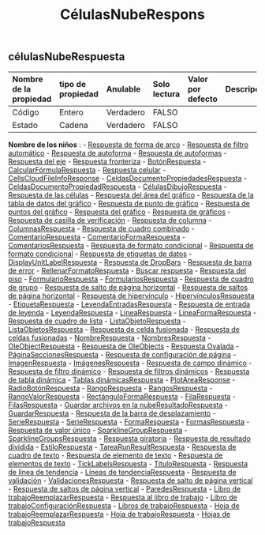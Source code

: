 ﻿---
title: CélulasNubeRespons
second_title: Aspose.Cells Cloud Documen
type: docs
url: /es/specification/model/cellscloudresponse/
description: "Aspose.Cells Especificación del modelo de nube: CellsCloudResponse. Maneje sin esfuerzo Excel y otros documentos de hoja de cálculo con funciones como abrir, generar, editar, dividir, fusionar, comparar y convertir."
weight: 50
---
## **célulasNubeRespuesta**

 

| Nombre de la propiedad| tipo de propiedad| Anulable| Solo lectura| Valor por defecto| Descripción|
|:- |:- |:- |:- |:- |:- |
| Código| Entero| Verdadero| FALSO|||
| Estado| Cadena| Verdadero| FALSO|||

**Nombre de los niños** : 
	-  [Respuesta de forma de arco](arcshaperesponse) 
	-  [Respuesta de filtro automático](autofilterresponse) 
	-  [Respuesta de autoforma](autoshaperesponse) 
	-  [Respuesta de autoformas](autoshapesresponse) 
	-  [Respuesta del eje](axisresponse) 
	-  [Respuesta fronteriza](borderresponse) 
	-  [BotónRespuesta](buttonresponse) 
	-  [CalcularFórmulaRespuesta](calculateformularesponse) 
	-  [Respuesta celular](cellresponse) 
	-  [CellsCloudFileInfoResponse](cellscloudfileinforesponse) 
	-  [CeldasDocumentoPropiedadesRespuesta](cellsdocumentpropertiesresponse) 
	-  [CeldasDocumentoPropiedadRespuesta](cellsdocumentpropertyresponse) 
	-  [CélulasDibujoRespuesta](cellsdrawingresponse) 
	-  [Respuesta de las células](cellsresponse) 
	-  [Respuesta del área del gráfico](chartarearesponse) 
	-  [Respuesta de la tabla de datos del gráfico](chartdatatableresponse) 
	-  [Respuesta de punto de gráfico](chartpointresponse) 
	-  [Respuesta de puntos del gráfico](chartpointsresponse) 
	-  [Respuesta del gráfico](chartresponse) 
	-  [Respuesta de gráficos](chartsresponse) 
	-  [Respuesta de casilla de verificación](checkboxresponse) 
	-  [Respuesta de columna](columnresponse) 
	-  [ColumnasRespuesta](columnsresponse) 
	-  [Respuesta de cuadro combinado](comboboxresponse) 
	-  [ComentarioRespuesta](commentresponse) 
	-  [ComentarioFormaRespuesta](commentshaperesponse) 
	-  [ComentariosRespuesta](commentsresponse) 
	-  [Respuesta de formato condicional](conditionalformattingresponse) 
	-  [Respuesta de formato condicional](conditionalformattingsresponse) 
	-  [Respuesta de etiquetas de datos](datalabelsresponse) 
	-  [DisplayUnitLabelRespuesta](displayunitlabelresponse) 
	-  [Respuesta de DropBars](dropbarsresponse) 
	-  [Respuesta de barra de error](errorbarresponse) 
	-  [RellenarFormatoRespuesta](fillformatresponse) 
	-  [Buscar respuesta](findresponse) 
	-  [Respuesta del piso](floorresponse) 
	-  [FormularioRespuesta](formresponse) 
	-  [FormulariosRespuesta](formsresponse) 
	-  [Respuesta de cuadro de grupo](groupboxresponse) 
	-  [Respuesta de salto de página horizontal](horizontalpagebreakresponse) 
	-  [Respuesta de saltos de página horizontal](horizontalpagebreaksresponse) 
	-  [Respuesta de hipervínculo](hyperlinkresponse) 
	-  [HipervínculosRespuesta](hyperlinksresponse) 
	-  [EtiquetaRespuesta](labelresponse) 
	-  [LeyendaEntradasRespuesta](legendentriesresponse) 
	-  [Respuesta de entrada de leyenda](legendentryresponse) 
	-  [LeyendaRespuesta](legendresponse) 
	-  [LíneaRespuesta](lineresponse) 
	-  [LíneaFormaRespuesta](lineshaperesponse) 
	-  [Respuesta de cuadro de lista](listboxresponse) 
	-  [ListaObjetoRespuesta](listobjectresponse) 
	-  [ListaObjetosRespuesta](listobjectsresponse) 
	-  [Respuesta de celda fusionada](mergedcellresponse) 
	-  [Respuesta de celdas fusionadas](mergedcellsresponse) 
	-  [NombreRespuesta](nameresponse) 
	-  [NombresRespuesta](namesresponse) 
	-  [OleObjectRespuesta](oleobjectresponse) 
	-  [Respuesta de OleObjects](oleobjectsresponse) 
	-  [Respuesta Ovalada](ovalresponse) 
	-  [PáginaSeccionesRespuesta](pagesectionsresponse) 
	-  [Respuesta de configuración de página](pagesetupresponse) 
	-  [ImagenRespuesta](pictureresponse) 
	-  [ImágenesRespuesta](picturesresponse) 
	-  [Respuesta de campo dinámico](pivotfieldresponse) 
	-  [Respuesta de filtro dinámico](pivotfilterresponse) 
	-  [Respuesta de filtros dinámicos](pivotfiltersresponse) 
	-  [Respuesta de tabla dinámica](pivottableresponse) 
	-  [Tablas dinámicasRespuesta](pivottablesresponse) 
	-  [PlotAreaResponse](plotarearesponse) 
	-  [RadioBotónRespuesta](radiobuttonresponse) 
	-  [RangoRespuesta](rangeresponse) 
	-  [RangosRespuesta](rangesresponse) 
	-  [RangoValorRespuesta](rangevalueresponse) 
	-  [RectánguloFormaRespuesta](rectangleshaperesponse) 
	-  [FilaRespuesta](rowresponse) 
	-  [FilasRespuesta](rowsresponse) 
	-  [Guardar archivos en la nubeResultadoRespuesta](savefilestocloudresultresponse) 
	-  [GuardarRespuesta](saveresponse) 
	-  [Respuesta de la barra de desplazamiento](scrollbarresponse) 
	-  [SerieRespuesta](seriesesresponse) 
	-  [SerieRespuesta](seriesresponse) 
	-  [FormaRespuesta](shaperesponse) 
	-  [FormasRespuesta](shapesresponse) 
	-  [Respuesta de valor único](singlevalueresponse) 
	-  [SparklineGroupRespuesta](sparklinegroupresponse) 
	-  [SparklineGroupsRespuesta](sparklinegroupsresponse) 
	-  [Respuesta giratoria](spinnerresponse) 
	-  [Respuesta de resultado dividida](splitresultresponse) 
	-  [EstiloRespuesta](styleresponse) 
	-  [TareaRunResultRespuesta](taskrunresultresponse) 
	-  [Respuesta de cuadro de texto](textboxresponse) 
	-  [Respuesta de elemento de texto](textitemresponse) 
	-  [Respuesta de elementos de texto](textitemsresponse) 
	-  [TickLabelsRespuesta](ticklabelsresponse) 
	-  [TítuloRespuesta](titleresponse) 
	-  [Respuesta de línea de tendencia](trendlineresponse) 
	-  [Líneas de tendenciaRespuesta](trendlinesresponse) 
	-  [Respuesta de validación](validationresponse) 
	-  [ValidacionesRespuesta](validationsresponse) 
	-  [Respuesta de salto de página vertical](verticalpagebreakresponse) 
	-  [Respuesta de saltos de página vertical](verticalpagebreaksresponse) 
	-  [ParedesRespuesta](wallsresponse) 
	-  [Libro de trabajoReemplazarRespuesta](workbookreplaceresponse) 
	-  [Respuesta al libro de trabajo](workbookresponse) 
	-  [Libro de trabajoConfiguraciónRespuesta](workbooksettingsresponse) 
	-  [Libros de trabajoRespuesta](workbooksresponse) 
	-  [Hoja de trabajoReemplazarRespuesta](worksheetreplaceresponse) 
	-  [Hoja de trabajoRespuesta](worksheetresponse) 
	-  [Hojas de trabajoRespuesta](worksheetsresponse) 
